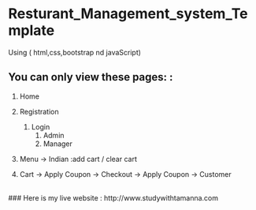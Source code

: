 # Resturant_Management_system_Template
Using ( html,css,bootstrap nd javaScript)

## You can only view these pages:  :
1. Home  
2. Registration 
   1. Login  
        1. Admin
        2. Manager  

3. Menu -> Indian :add cart / clear cart
3. Cart -> Apply Coupon -> Checkout -> Apply Coupon -> Customer 
<br>
###  Here is my live website  :   http://www.studywithtamanna.com 
